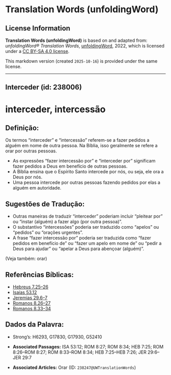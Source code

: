 # Translation Words (unfoldingWord)

## License Information

**Translation Words (unfoldingWord)** is based on and adapted from: _unfoldingWord® Translation Words_, [unfoldingWord](https://unfoldingword.org/utw), 2022, which is licensed under a [CC BY-SA 4.0 license](https://creativecommons.org/licenses/by-sa/4.0/legalcode.en).

This markdown version (created `2025-10-16`) is provided under the same license.



--------------------------------

## Interceder (id: 238006)

interceder, intercessão
=======================

Definição:
----------

Os termos “interceder” e “intercessão” referem\-se a fazer pedidos a alguém em nome de outra pessoa. Na Bíblia, isso geralmente se refere a orar por outras pessoas.

* As expressões “fazer intercessão por” e “interceder por” significam fazer pedidos a Deus em benefício de outras pessoas.
* A Bíblia ensina que o Espírito Santo intercede por nós, ou seja, ele ora a Deus por nós.
* Uma pessoa intercede por outras pessoas fazendo pedidos por elas a alguém em autoridade.

Sugestões de Tradução:
----------------------

* Outras maneiras de traduzir “interceder” poderiam incluir “pleitear por” ou “instar (alguém) a fazer algo (por outra pessoa)”.
* O substantivo “intercessões” poderia ser traduzido como “apelos” ou “pedidos” ou “orações urgentes”.
* A frase “fazer intercessão por” poderia ser traduzida como “fazer pedidos em benefício de” ou “fazer um apelo em nome de” ou “pedir a Deus para ajudar” ou “apelar a Deus para abençoar (alguém)”.

(Veja também: orar)

Referências Bíblicas:
---------------------

* [Hebreus 7\.25–26](https://ref.ly/Heb7:25-Heb7:26)
* [Isaías 53\.12](https://ref.ly/Isa53:12)
* [Jeremias 29\.6–7](https://ref.ly/Jer29:6-Jer29:7)
* [Romanos 8\.26–27](https://ref.ly/Rom8:26-Rom8:27)
* [Romanos 8\.33–34](https://ref.ly/Rom8:33-Rom8:34)

Dados da Palavra:
-----------------

* Strong’s: H6293, G17830, G17930, G52410

* **Associated Passages:** ISA 53:12; ROM 8:27; ROM 8:34; HEB 7:25; ROM 8:26–ROM 8:27; ROM 8:33–ROM 8:34; HEB 7:25–HEB 7:26; JER 29:6–JER 29:7
* **Associated Articles:** Orar (ID: `238247@UWTranslationWords`)

